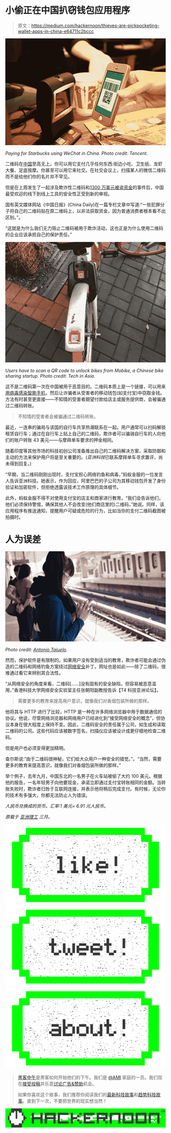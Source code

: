 # 小偷正在中国扒窃钱包应用程序

> 原文：<https://medium.com/hackernoon/thieves-are-pickpocketing-wallet-apps-in-china-e64711c2bccc>

![](img/18f7cf48b396d94b51f8b4fec56b8729.png)

*Paying for Starbucks using WeChat in China. Photo credit: Tencent.*

二维码在[中国](https://hackernoon.com/tagged/china)至高无上。你可以用它支付几乎任何东西:街边小吃、卫生纸、龙虾大餐、足底按摩。你甚至可以用它来社交。在社交会议上，扫描某人的微信二维码而不是给他们你的名片并不罕见。

但是在上周发生了一起涉及欺诈性二维码和[1300 万美元被盗资金](http://www.chinadaily.com.cn/opinion/2017-03/02/content_28400890.htm)的事件后，中国最受欢迎的线下到线上工具的安全性正受到新的审视。

国有英文媒体网站《中国日报》(China Daily)在一篇专栏文章中写道:“一些犯罪分子将自己的二维码贴在原二维码上，以非法获取资金，因为普通消费者根本看不出区别。”。

“这就是为什么我们无力阻止二维码被用于欺诈活动，这也正是为什么使用二维码的企业应该承担自己的保护责任。”

![](img/316978230222e09e8cde5a3051724439.png)

*Users have to scan a QR code to unlock bikes from Mobike, a Chinese bike sharing startup. Photo credit: Tech in Asia.*

这不是二维码第一次在中国被用于恶意目的。二维码本质上是一个链接，可以用来[用病毒感染智能手机](http://tech.sina.com.cn/i/2013-12-03/16078971639.shtml)，然后让诈骗者从受害者的移动钱包(如支付宝)中窃取金钱。方法有时甚至更直接——不知情的受害者期望付款给店主或服务提供商，会被骗通过二维码转账。

> 不知情的受害者会被骗通过二维码转账。

最近，一连串的骗局与该国的自行车共享热潮联系在一起。用户通常可以扫码解锁租赁自行车；通过在自行车上贴上自己的二维码，欺诈者可以骗骑自行车的人向他们的账户转账 43 美元——与摩拜单车要求的押金相同。

随着印度等其他市场的科技初创公司准备推出自己的二维码解决方案，采取防御和主动的方法来保护用户将是至关重要的。(*亚洲科技*已联系摩拜单车寻求置评，尚未得到回复。)

“早期，当二维码刚刚出现时，支付宝担心网络钓鱼和病毒，”蚂蚁金服的一位发言人告诉亚洲科技。她表示，作为回应，阿里巴巴的子公司为其移动钱包开发了身份验证和加密软件，但拒绝透露该技术工作原理的具体细节。

此外，蚂蚁金服不得不对使用支付宝的店主和商家进行教育。“我们会告诉他们，他们必须保持警惕，确保其他人不会改变(他们商店里的)二维码，”她说。同样，该应用程序有推送通知，提醒用户可疑或危险的行为，比如当你的支付二维码截图被拍摄时。

# 人为误差

![](img/cf8fd855a9c922a43d122c2dfe3f7197.png)

*Photo credit:* [*Antonio Tajuelo*](https://www.flickr.com/photos/antoniotajuelo/12264380453/in/photolist-jFLa2p-oH7nQP-ghrUrw-cjvaFj-cwCSwS-iZ7yzV-mbVdPp-h9FhsE-fapw4e-cwCSSG-d5eF5A-gFFfpL-dQYsnR-iZbsub-iZ9Evh-iZ7JrZ-kmLfur-fJEsQ9-g6WNbK-8V4AZA-bMj5dP-jLwrmN-qM9b6D-uSXTMe-o2XaJS-o9ropU-cwCSYS-qMsSo8-qTmTaY-eexbQj-a8iWWp-fPnaAU-fafkCf-oKxBoR-dzeR3Y-qNurGj-qe8d6H-fuC952-n4Tyyc-dXUXCf-f6ezMw-qLZsue-eSMaLJ-quAxSu-oU2mQv-qip8YS-fqjkoX-jCWw2S-quAAWf-e3RdY5)*.*

然而，保护软件是有限制的。如果用户没有受到适当的教育，欺诈者可能会通过伪造的二维码和网络钓鱼方案绕过[网络安全](https://hackernoon.com/tagged/cybersecurity)补丁。网址也是如此——除了二维码，很难通过看它来辨别其合法性。

“从网络安全的角度来看，二维码[……]没有固有的安全缺陷，但容易被恶意滥用，”香港科技大学网络安全实验室主任张朝阳副教授告诉【T4 科技亚洲论坛】。

> 需要更多的教育来提高用户意识，就像我们对香烟包装所做的那样。

他将其与 HTTP 进行了比较，HTTP 是一种在许多网络浏览器中用于数据通信的协议。他说，尽管网络浏览器和网络用户已经进化到“接受网络安全的概念”，但协议本身在很大程度上保持不变。因此，二维码安全的责任属于公司，如生成和读取二维码的公司。这些代码应该被数字签名，扫描仪应该被设计成更仔细地检查二维码。

但是用户也必须变得更加精明。

查尔斯说:“由于二维码很神秘，它们给大众用户一种安全的错觉。”。“当然，需要更多的教育来提高意识，就像我们对香烟包装所做的那样。”

举个例子，去年九月，中国东北的一名男子在火车站被偷了大约 100 美元。根据他的报告，一名年轻男子向他要现金，承诺立即通过支付宝转账相同的金额。当转账失败时，欺诈者归咎于互联网连接，并表示他将稍后完成支付。有时候，无论你的技术有多强大，你都无法防止人为错误。

*人民币兑换成的货币。汇率:1 美元= 6.91 元人民币。*

*原载于* [*亚洲理工*](https://www.techinasia.com/fake-qr-code-scams-china) *三月。*

[![](img/50ef4044ecd4e250b5d50f368b775d38.png)](http://bit.ly/HackernoonFB)[![](img/979d9a46439d5aebbdcdca574e21dc81.png)](https://goo.gl/k7XYbx)[![](img/2930ba6bd2c12218fdbbf7e02c8746ff.png)](https://goo.gl/4ofytp)

> [黑客中午](http://bit.ly/Hackernoon)是黑客如何开始他们的下午。我们是 [@AMI](http://bit.ly/atAMIatAMI) 家庭的一员。我们现在[接受投稿](http://bit.ly/hackernoonsubmission)并乐意[讨论广告&赞助](mailto:partners@amipublications.com)机会。
> 
> 如果你喜欢这个故事，我们推荐你阅读我们的[最新科技故事](http://bit.ly/hackernoonlatestt)和[趋势科技故事](https://hackernoon.com/trending)。直到下一次，不要把世界的现实想当然！

![](img/be0ca55ba73a573dce11effb2ee80d56.png)